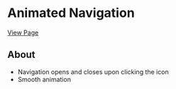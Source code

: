 # Animated Navigation

[View Page](https://amrdesai.github.io/animated-nav/)

## About
- Navigation opens and closes upon clicking the icon
- Smooth animation 
